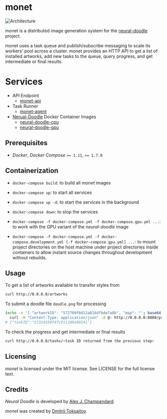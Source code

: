 monet
=====

![Architecture](http://i.imgur.com/DbMzzpQ.png)

monet is a distributed image generation system for the
[neural-doodle](https://github.com/alexjc/neural-doodle) project.

monet uses a task queue and publish/subscribe messaging to scale its workers'
pool across a cluster. monet provides an HTTP API to get a list of installed
artworks, add new tasks to the queue, query progress, and get intermediate or
final results.

# Services

* API Endpoint
    * [monet-api](https://github.com/toksaitov/monet-api)
* Task Runner
    * [monet-agent](https://github.com/toksaitov/monet-agent)
* [Nerual-Doodle](https://github.com/alexjc/neural-doodle) Docker Container Images
    * [neural-doodle-cpu](https://github.com/toksaitov/neural-doodle-cpu)
    * [neural-doodle-gpu](https://github.com/toksaitov/neural-doodle-gpu)

## Prerequisites

* *Docker*, *Docker Compose* `>= 1.11`, `>= 1.7.0`

## Containerization

* `docker-compose build`: to build all *monet* images

* `docker-compose up`: to start all services

* `docker-compose up -d`: to start the services in the background

* `docker-compose down`: to stop the services

* `docker-compose -f docker-compose.yml -f docker-compose.gpu.yml ...`: to work
  with the GPU variant of the *neural-doodle* image

* `docker-compose -f docker-compose.yml -f docker-compose.development.yml
   [-f docker-compose.gpu.yml] ...`: to mount project directories on the host
  machine under project directories inside containers to allow instant source
  changes throughout development without rebuilds.

## Usage

To get a list of artworks available to transfer styles from

```bash
curl http://0.0.0.0/artworks
```

To submit a doodle file `doodle.png` for processing

```bash
(echo -n '{ "artworkID": "572709f8d12a816dfbde7a8b", "map": "'; base64 doodle.png; echo '" }') |
  curl -H "Content-Type: application/json" -d @- http://0.0.0.0:8080/process
# {"taskID":"57324350f4fc911100a90241"}
```

To check the progress and get intermediate or final results

```bash
curl http://0.0.0.0/tasks/<task ID returned from the previous step>
```

## Licensing

*monet* is licensed under the MIT license. See LICENSE for the full license
text.

## Credits

*Neural Doodle* is developed by [Alex J. Champandard](https://github.com/alexjc).

*monet* was created by [Dmitrii Toksaitov](https://github.com/toksaitov).
